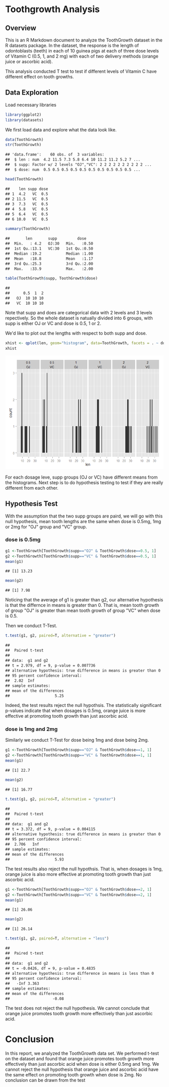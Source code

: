 # Toothgrowth Analysis


## Overview

This is an R Markdown document to analyze the ToothGrowth dataset in the R datasets package.
In the dataset, the response is the length of odontoblasts (teeth) in each of 10 guinea pigs at each of three dose levels of Vitamin C (0.5, 1, and 2 mg) with each of two delivery methods (orange juice or ascorbic acid).

This analysis conducted T test to test if different levels of Vitamin C have different effect on tooth growths.

## Data Exploration

Load necessary libraries

```r
library(ggplot2)
library(datasets)
```


We first load data and explore what the data look like.

```r
data(ToothGrowth)
str(ToothGrowth)
```

```
## 'data.frame':	60 obs. of  3 variables:
##  $ len : num  4.2 11.5 7.3 5.8 6.4 10 11.2 11.2 5.2 7 ...
##  $ supp: Factor w/ 2 levels "OJ","VC": 2 2 2 2 2 2 2 2 2 2 ...
##  $ dose: num  0.5 0.5 0.5 0.5 0.5 0.5 0.5 0.5 0.5 0.5 ...
```

```r
head(ToothGrowth)
```

```
##    len supp dose
## 1  4.2   VC  0.5
## 2 11.5   VC  0.5
## 3  7.3   VC  0.5
## 4  5.8   VC  0.5
## 5  6.4   VC  0.5
## 6 10.0   VC  0.5
```

```r
summary(ToothGrowth)
```

```
##       len       supp         dose     
##  Min.   : 4.2   OJ:30   Min.   :0.50  
##  1st Qu.:13.1   VC:30   1st Qu.:0.50  
##  Median :19.2           Median :1.00  
##  Mean   :18.8           Mean   :1.17  
##  3rd Qu.:25.3           3rd Qu.:2.00  
##  Max.   :33.9           Max.   :2.00
```

```r
table(ToothGrowth$supp, ToothGrowth$dose)
```

```
##     
##      0.5  1  2
##   OJ  10 10 10
##   VC  10 10 10
```

Note that supp and does are categorical data with 2 levels and 3 levels repectively.
So the whole dataset is natually divided into 6 groups, with supp is either OJ or VC
and dose is 0.5, 1 or 2.

We'd like to plot out the lengths with respect to both supp and dose.


```r
xhist <- qplot(len, geom="histogram", data=ToothGrowth, facets = . ~ dose + supp)
xhist
```

![plot of chunk unnamed-chunk-2](toothgrowth_analysis_files/figure-html/unnamed-chunk-2.png) 

For each dosage leve, supp groups (OJ or VC) have different means from the histograms. 
Next step is to do hypothesis testing to test if they are really different from each other.

## Hypothesis Test

With the assumption that the two supp groups are paird, 
we will go with this null hypothesis, 
mean tooth lengths are the same when dose is 0.5mg, 1mg or 2mg for "OJ" group and "VC" group. 

### dose is 0.5mg


```r
g1 <-ToothGrowth[ToothGrowth$supp=="OJ" & ToothGrowth$dose==0.5, 1]
g2 <-ToothGrowth[ToothGrowth$supp=="VC" & ToothGrowth$dose==0.5, 1]
mean(g1)
```

```
## [1] 13.23
```

```r
mean(g2)
```

```
## [1] 7.98
```
Noticing that the average of g1 is greater than g2, 
our alternative hypothesis is that the differnce in means is greater than 0.
That is, mean tooth growth of group "OJ" is greater than mean tooth growth of group "VC" when dose is 0.5.

Then we conduct T-Test.


```r
t.test(g1, g2, paired=T, alternative = "greater")
```

```
## 
## 	Paired t-test
## 
## data:  g1 and g2
## t = 2.979, df = 9, p-value = 0.007736
## alternative hypothesis: true difference in means is greater than 0
## 95 percent confidence interval:
##  2.02  Inf
## sample estimates:
## mean of the differences 
##                    5.25
```

Indeed, the test results reject the null hypothsis.
The statistically significant p-values indicate that when dosages is 0.5mg, orange juice is more effective at promoting tooth growth than just ascorbic acid.

### dose is 1mg and 2mg


Similarly we conduct T-Test for dose being 1mg and dose being 2mg.


```r
g1 <-ToothGrowth[ToothGrowth$supp=="OJ" & ToothGrowth$dose==1, 1]
g2 <-ToothGrowth[ToothGrowth$supp=="VC" & ToothGrowth$dose==1, 1]
mean(g1)
```

```
## [1] 22.7
```

```r
mean(g2)
```

```
## [1] 16.77
```

```r
t.test(g1, g2, paired=T, alternative = "greater")
```

```
## 
## 	Paired t-test
## 
## data:  g1 and g2
## t = 3.372, df = 9, p-value = 0.004115
## alternative hypothesis: true difference in means is greater than 0
## 95 percent confidence interval:
##  2.706   Inf
## sample estimates:
## mean of the differences 
##                    5.93
```
The test results also reject the null hypothsis.
That is, when dosages is 1mg, orange juice is also more effective at promoting tooth growth than just ascorbic acid.


```r
g1 <-ToothGrowth[ToothGrowth$supp=="OJ" & ToothGrowth$dose==2, 1]
g2 <-ToothGrowth[ToothGrowth$supp=="VC" & ToothGrowth$dose==2, 1]
mean(g1)
```

```
## [1] 26.06
```

```r
mean(g2)
```

```
## [1] 26.14
```

```r
t.test(g1, g2, paired=T, alternative = "less")
```

```
## 
## 	Paired t-test
## 
## data:  g1 and g2
## t = -0.0426, df = 9, p-value = 0.4835
## alternative hypothesis: true difference in means is less than 0
## 95 percent confidence interval:
##   -Inf 3.363
## sample estimates:
## mean of the differences 
##                   -0.08
```

The test does not reject the null hypothesis.
We cannot conclude that orange juice promotes tooth growth more effectively than just ascorbic acid.

# Conclusion

In this report, we analyzed the ToothGrowth data set.
We performed t-test on the dataset and found that orange juice promotes tooth growth more effectively than just ascorbic acid when dose is either 0.5mg and 1mg. We cannot reject the null hypothesis that orange juice and ascorbic acid have the same effect on promoting tooth growth when dose is 2mg.
No conclusion can be drawn from the test

